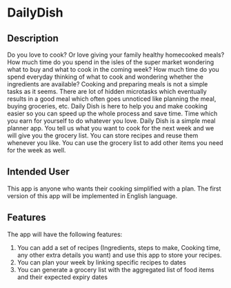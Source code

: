# DailyDish

## Description

Do you love to cook? Or love giving your family healthy homecooked meals? How much time do you spend in the isles of the super market wondering what to buy and what to cook in the coming week? How much time do you spend everyday thinking of what to cook and wondering whether the ingredients are available?
Cooking and preparing meals is not a simple tasks as it seems. There are lot of hidden microtasks which eventually results in a good meal which often goes unnoticed like planning the meal, buying groceries, etc. Daily Dish is here to help you and make cooking easier so you can speed up the whole process and save time. Time which you earn for yourself to do whatever you love.
Daily Dish is a simple meal planner app. You tell us what you want to cook for the next week and we will give you the grocery list. You can store recipes and reuse them whenever you like. You can use the grocery list to add other items you need for the week as well.

## Intended User
This app is anyone who wants their cooking simplified with a plan. The first version of this app will be implemented in English language.

## Features
The app will have the following features:
1. You can add a set of recipes (Ingredients, steps to make, Cooking time, any other extra details you want) and use this app to store your recipes.
2. You can plan your week by linking specific recipes to dates
3. You can generate a grocery list with the aggregated list of food items and their expected
expiry dates
